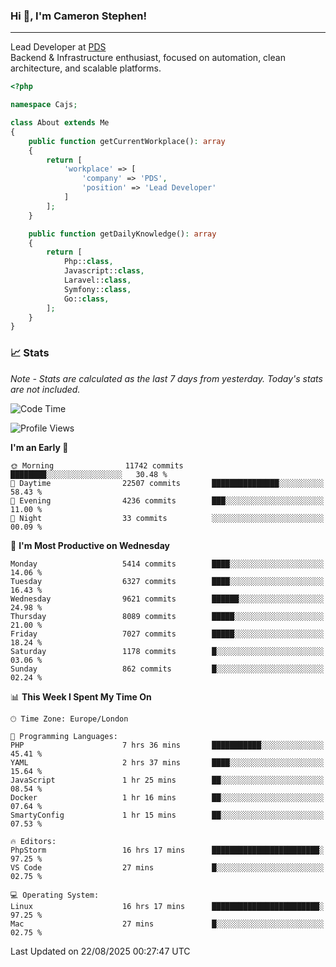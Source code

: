 ### Hi 👋, I'm Cameron Stephen!

---

Lead Developer at [PDS](https://prindatasolutions.co.uk)  
Backend & Infrastructure enthusiast, focused on automation, clean architecture, and scalable platforms.


```php
<?php

namespace Cajs;

class About extends Me
{
    public function getCurrentWorkplace(): array
    {
        return [
            'workplace' => [
                'company' => 'PDS',
                'position' => 'Lead Developer'
            ]
        ];
    }

    public function getDailyKnowledge(): array
    {
        return [
            Php::class,
            Javascript::class,
            Laravel::class,
            Symfony::class,
            Go::class,
        ];
    }
}
```

### 📈 Stats
<p><em>Note - Stats are calculated as the last 7 days from yesterday. Today's stats are not included.</em></p>


<!--START_SECTION:waka-->
![Code Time](http://img.shields.io/badge/Code%20Time-4%2C654%20hrs%2035%20mins-blue)

![Profile Views](http://img.shields.io/badge/Profile%20Views-0-blue)

**I'm an Early 🐤** 

```text
🌞 Morning                11742 commits       ████████░░░░░░░░░░░░░░░░░   30.48 % 
🌆 Daytime                22507 commits       ███████████████░░░░░░░░░░   58.43 % 
🌃 Evening                4236 commits        ███░░░░░░░░░░░░░░░░░░░░░░   11.00 % 
🌙 Night                  33 commits          ░░░░░░░░░░░░░░░░░░░░░░░░░   00.09 % 
```
📅 **I'm Most Productive on Wednesday** 

```text
Monday                   5414 commits        ████░░░░░░░░░░░░░░░░░░░░░   14.06 % 
Tuesday                  6327 commits        ████░░░░░░░░░░░░░░░░░░░░░   16.43 % 
Wednesday                9621 commits        ██████░░░░░░░░░░░░░░░░░░░   24.98 % 
Thursday                 8089 commits        █████░░░░░░░░░░░░░░░░░░░░   21.00 % 
Friday                   7027 commits        █████░░░░░░░░░░░░░░░░░░░░   18.24 % 
Saturday                 1178 commits        █░░░░░░░░░░░░░░░░░░░░░░░░   03.06 % 
Sunday                   862 commits         █░░░░░░░░░░░░░░░░░░░░░░░░   02.24 % 
```


📊 **This Week I Spent My Time On** 

```text
🕑︎ Time Zone: Europe/London

💬 Programming Languages: 
PHP                      7 hrs 36 mins       ███████████░░░░░░░░░░░░░░   45.41 % 
YAML                     2 hrs 37 mins       ████░░░░░░░░░░░░░░░░░░░░░   15.64 % 
JavaScript               1 hr 25 mins        ██░░░░░░░░░░░░░░░░░░░░░░░   08.54 % 
Docker                   1 hr 16 mins        ██░░░░░░░░░░░░░░░░░░░░░░░   07.64 % 
SmartyConfig             1 hr 15 mins        ██░░░░░░░░░░░░░░░░░░░░░░░   07.53 % 

🔥 Editors: 
PhpStorm                 16 hrs 17 mins      ████████████████████████░   97.25 % 
VS Code                  27 mins             █░░░░░░░░░░░░░░░░░░░░░░░░   02.75 % 

💻 Operating System: 
Linux                    16 hrs 17 mins      ████████████████████████░   97.25 % 
Mac                      27 mins             █░░░░░░░░░░░░░░░░░░░░░░░░   02.75 % 
```


 Last Updated on 22/08/2025 00:27:47 UTC
<!--END_SECTION:waka-->
